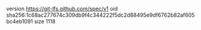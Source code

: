 version https://git-lfs.github.com/spec/v1
oid sha256:1c68ac277674c309db9f4c344222f5dc2d88495e9df6762b82af605bc4eb1091
size 1118
